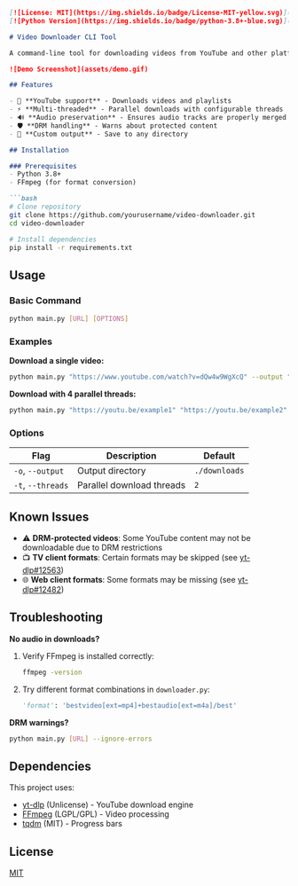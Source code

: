 ```markdown
[![License: MIT](https://img.shields.io/badge/License-MIT-yellow.svg)](https://opensource.org/licenses/MIT)
[![Python Version](https://img.shields.io/badge/python-3.8+-blue.svg)](https://www.python.org/downloads/)

# Video Downloader CLI Tool

A command-line tool for downloading videos from YouTube and other platforms, with support for parallel downloads and format conversion.

![Demo Screenshot](assets/demo.gif)

## Features

- 🎥 **YouTube support** - Downloads videos and playlists
- ⚡ **Multi-threaded** - Parallel downloads with configurable threads
- 🔊 **Audio preservation** - Ensures audio tracks are properly merged
- 🛡️ **DRM handling** - Warns about protected content
- 📁 **Custom output** - Save to any directory

## Installation

### Prerequisites
- Python 3.8+
- FFmpeg (for format conversion)

```bash
# Clone repository
git clone https://github.com/yourusername/video-downloader.git
cd video-downloader

# Install dependencies
pip install -r requirements.txt
```

## Usage

### Basic Command
```bash
python main.py [URL] [OPTIONS]
```

### Examples
**Download a single video:**
```bash
python main.py "https://www.youtube.com/watch?v=dQw4w9WgXcQ" --output "~/Videos"
```

**Download with 4 parallel threads:**
```bash
python main.py "https://youtu.be/example1" "https://youtu.be/example2" -t 4
```

### Options
| Flag | Description | Default |
|------|-------------|---------|
| `-o`, `--output` | Output directory | `./downloads` |
| `-t`, `--threads` | Parallel download threads | `2` |

## Known Issues
- ⚠️ **DRM-protected videos**: Some YouTube content may not be downloadable due to DRM restrictions
- 📺 **TV client formats**: Certain formats may be skipped (see [yt-dlp#12563](https://github.com/yt-dlp/yt-dlp/issues/12563))
- 🌐 **Web client formats**: Some formats may be missing (see [yt-dlp#12482](https://github.com/yt-dlp/yt-dlp/issues/12482))

## Troubleshooting

**No audio in downloads?**
1. Verify FFmpeg is installed correctly:
   ```bash
   ffmpeg -version
   ```
2. Try different format combinations in `downloader.py`:
   ```python
   'format': 'bestvideo[ext=mp4]+bestaudio[ext=m4a]/best'
   ```

**DRM warnings?**
```bash
python main.py [URL] --ignore-errors
```

## Dependencies
This project uses:
- [yt-dlp](https://github.com/yt-dlp/yt-dlp) (Unlicense) - YouTube download engine
- [FFmpeg](https://ffmpeg.org/) (LGPL/GPL) - Video processing
- [tqdm](https://github.com/tqdm/tqdm) (MIT) - Progress bars

## License
[MIT](LICENSE)
```